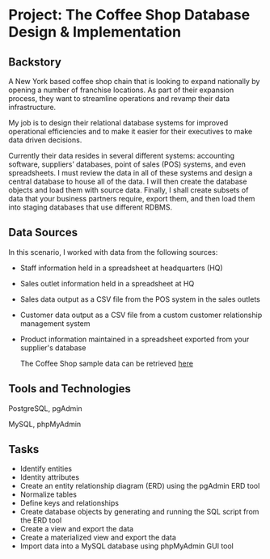 # Project: The Coffee Shop Database Design & Implementation
 
## Backstory
A New York based coffee shop chain that is looking to expand nationally by opening a number of franchise locations. As part of their expansion process, they want to streamline operations and revamp their data infrastructure.

My job is to design their relational database systems for improved operational efficiencies and to make it easier for their executives to make data driven decisions.
 
Currently their data resides in several different systems: accounting software, suppliers’ databases, point of sales (POS) systems, and even spreadsheets. I must review the data in all of these systems and design a central database to house all of the data. I will then create the database objects and load them with source data. Finally, I shall create subsets of data that your business partners require, export them, and then load them into staging databases that use different RDBMS.
 
## Data Sources
In this scenario, I worked with data from the following sources:

- Staff information held in a spreadsheet at headquarters (HQ)
- Sales outlet information held in a spreadsheet at HQ
- Sales data output as a CSV file from the POS system in the sales outlets
- Customer data output as a CSV file from a custom customer relationship management system
- Product information maintained in a spreadsheet exported from your supplier's database

  The Coffee Shop sample data can be retrieved [here](https://community.ibm.com/community/user/businessanalytics/blogs/steven-macko/2019/07/12/beanie-coffee-1113)

## Tools and Technologies
PostgreSQL, pgAdmin

MySQL, phpMyAdmin 

## Tasks
- Identify entities
- Identity attributes
- Create an entity relationship diagram (ERD) using the pgAdmin ERD tool
- Normalize tables
- Define keys and relationships
- Create database objects by generating and running the SQL script from the ERD tool
- Create a view and export the data
- Create a materialized view and export the data
- Import data into a MySQL database using phpMyAdmin GUI tool

